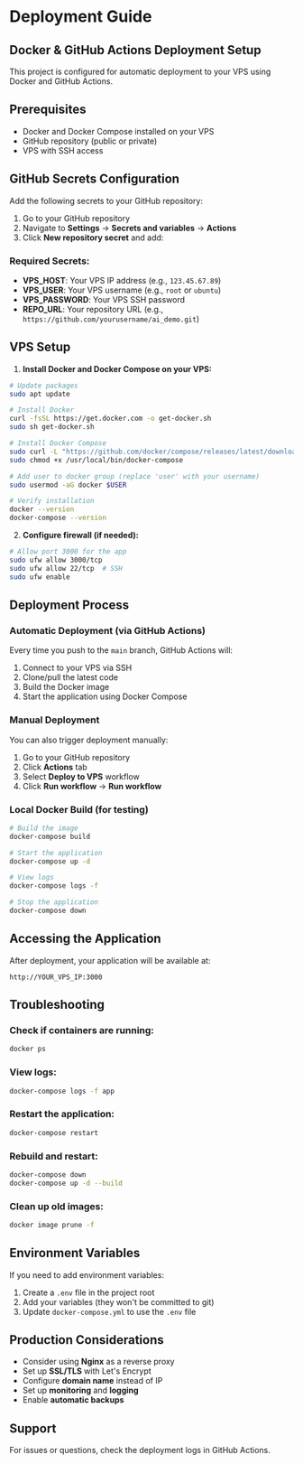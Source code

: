 # Deployment Guide

## Docker & GitHub Actions Deployment Setup

This project is configured for automatic deployment to your VPS using Docker and GitHub Actions.

## Prerequisites

- Docker and Docker Compose installed on your VPS
- GitHub repository (public or private)
- VPS with SSH access

## GitHub Secrets Configuration

Add the following secrets to your GitHub repository:

1. Go to your GitHub repository
2. Navigate to **Settings** → **Secrets and variables** → **Actions**
3. Click **New repository secret** and add:

### Required Secrets:

- **VPS_HOST**: Your VPS IP address (e.g., `123.45.67.89`)
- **VPS_USER**: Your VPS username (e.g., `root` or `ubuntu`)
- **VPS_PASSWORD**: Your VPS SSH password
- **REPO_URL**: Your repository URL (e.g., `https://github.com/yourusername/ai_demo.git`)

## VPS Setup

1. **Install Docker and Docker Compose on your VPS:**

```bash
# Update packages
sudo apt update

# Install Docker
curl -fsSL https://get.docker.com -o get-docker.sh
sudo sh get-docker.sh

# Install Docker Compose
sudo curl -L "https://github.com/docker/compose/releases/latest/download/docker-compose-$(uname -s)-$(uname -m)" -o /usr/local/bin/docker-compose
sudo chmod +x /usr/local/bin/docker-compose

# Add user to docker group (replace 'user' with your username)
sudo usermod -aG docker $USER

# Verify installation
docker --version
docker-compose --version
```

2. **Configure firewall (if needed):**

```bash
# Allow port 3000 for the app
sudo ufw allow 3000/tcp
sudo ufw allow 22/tcp  # SSH
sudo ufw enable
```

## Deployment Process

### Automatic Deployment (via GitHub Actions)

Every time you push to the `main` branch, GitHub Actions will:

1. Connect to your VPS via SSH
2. Clone/pull the latest code
3. Build the Docker image
4. Start the application using Docker Compose

### Manual Deployment

You can also trigger deployment manually:

1. Go to your GitHub repository
2. Click **Actions** tab
3. Select **Deploy to VPS** workflow
4. Click **Run workflow** → **Run workflow**

### Local Docker Build (for testing)

```bash
# Build the image
docker-compose build

# Start the application
docker-compose up -d

# View logs
docker-compose logs -f

# Stop the application
docker-compose down
```

## Accessing the Application

After deployment, your application will be available at:

```
http://YOUR_VPS_IP:3000
```

## Troubleshooting

### Check if containers are running:
```bash
docker ps
```

### View logs:
```bash
docker-compose logs -f app
```

### Restart the application:
```bash
docker-compose restart
```

### Rebuild and restart:
```bash
docker-compose down
docker-compose up -d --build
```

### Clean up old images:
```bash
docker image prune -f
```

## Environment Variables

If you need to add environment variables:

1. Create a `.env` file in the project root
2. Add your variables (they won't be committed to git)
3. Update `docker-compose.yml` to use the `.env` file

## Production Considerations

- Consider using **Nginx** as a reverse proxy
- Set up **SSL/TLS** with Let's Encrypt
- Configure **domain name** instead of IP
- Set up **monitoring** and **logging**
- Enable **automatic backups**

## Support

For issues or questions, check the deployment logs in GitHub Actions.
